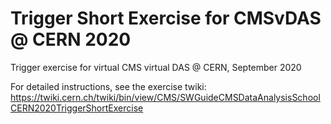# Trigger Short Exercise for CMSvDAS @ CERN 2020
Trigger exercise for virtual CMS virtual DAS @ CERN, September 2020

For detailed instructions, see the exercise twiki:
https://twiki.cern.ch/twiki/bin/view/CMS/SWGuideCMSDataAnalysisSchoolCERN2020TriggerShortExercise
